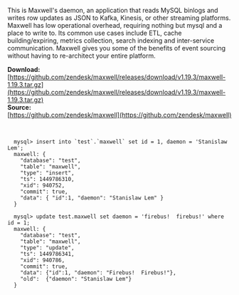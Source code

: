 <div id="maxwell-header">
</div>

This is Maxwell's daemon, an application that reads MySQL binlogs and writes
row updates as JSON to Kafka, Kinesis, or other streaming platforms.  Maxwell has
low operational overhead, requiring nothing but mysql and a place to write to.
Its common use cases include ETL, cache building/expiring, metrics collection,
search indexing and inter-service communication.  Maxwell gives you some of the
benefits of event sourcing without having to re-architect your entire platform.

<b>Download:</b><br>
[https://github.com/zendesk/maxwell/releases/download/v1.19.3/maxwell-1.19.3.tar.gz](https://github.com/zendesk/maxwell/releases/download/v1.19.3/maxwell-1.19.3.tar.gz)
<br/>
<b>Source:</b><br>
[https://github.com/zendesk/maxwell](https://github.com/zendesk/maxwell)

<br clear="all">


```
  mysql> insert into `test`.`maxwell` set id = 1, daemon = 'Stanislaw Lem';
  maxwell: {
    "database": "test",
    "table": "maxwell",
    "type": "insert",
    "ts": 1449786310,
    "xid": 940752,
    "commit": true,
    "data": { "id":1, "daemon": "Stanislaw Lem" }
  }
```

```
  mysql> update test.maxwell set daemon = 'firebus!  firebus!' where id = 1;
  maxwell: {
    "database": "test",
    "table": "maxwell",
    "type": "update",
    "ts": 1449786341,
    "xid": 940786,
    "commit": true,
    "data": {"id":1, "daemon": "Firebus!  Firebus!"},
    "old":  {"daemon": "Stanislaw Lem"}
  }
```
